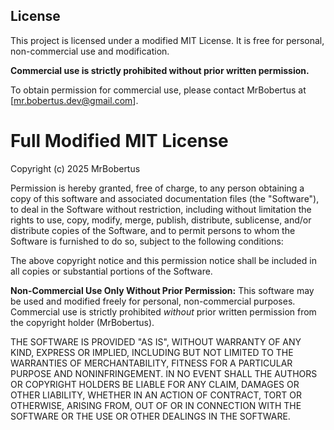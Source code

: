 ## License

This project is licensed under a modified MIT License.  It is free for personal,
non-commercial use and modification.

**Commercial use is strictly prohibited without prior written permission.**

To obtain permission for commercial use, please contact MrBobertus at [mr.bobertus.dev@gmail.com].

# Full Modified MIT License
  
  Copyright (c) 2025 MrBobertus
  
  Permission is hereby granted, free of charge, to any person obtaining a copy
  of this software and associated documentation files (the "Software"), to deal
  in the Software without restriction, including without limitation the rights
  to use, copy, modify, merge, publish, distribute, sublicense, and/or distribute
  copies of the Software, and to permit persons to whom the Software is
  furnished to do so, subject to the following conditions:
  
  The above copyright notice and this permission notice shall be included in all
  copies or substantial portions of the Software.
  
  **Non-Commercial Use Only Without Prior Permission:**  This software may be used
  and modified freely for personal, non-commercial purposes.  Commercial use
  is strictly prohibited *without* prior written permission from the copyright
  holder (MrBobertus).
  
  THE SOFTWARE IS PROVIDED "AS IS", WITHOUT WARRANTY OF ANY KIND, EXPRESS OR
  IMPLIED, INCLUDING BUT NOT LIMITED TO THE WARRANTIES OF MERCHANTABILITY,
  FITNESS FOR A PARTICULAR PURPOSE AND NONINFRINGEMENT. IN NO EVENT SHALL THE
  AUTHORS OR COPYRIGHT HOLDERS BE LIABLE FOR ANY CLAIM, DAMAGES OR OTHER
  LIABILITY, WHETHER IN AN ACTION OF CONTRACT, TORT OR OTHERWISE, ARISING FROM,
  OUT OF OR IN CONNECTION WITH THE SOFTWARE OR THE USE OR OTHER DEALINGS IN THE
  SOFTWARE.
